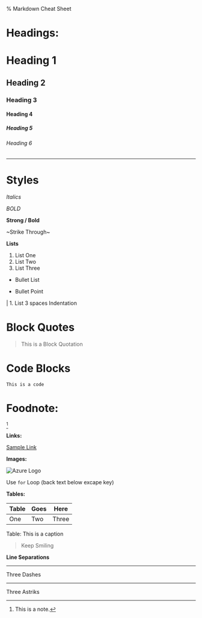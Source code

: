 % Markdown Cheat Sheet

# Headings:

# Heading 1
## Heading 2
### Heading 3
#### Heading 4
##### Heading 5
###### Heading 6


---

# Styles

_Italics_

*BOLD*

**Strong / Bold**

~Strike Through~


**Lists**

1. List One
2. List Two
3. List Three

* Bullet List
- Bullet Point

|   1. List 3 spaces Indentation

<!-- Blockquote -->

# Block Quotes

> This is a Block Quotation 

# Code Blocks

```
This is a code
```

# Foodnote:

[^Note]

[^Note]: This is a note.

**Links:**

[Sample Link](https://samplelink.com)

**Images:**

![Azure Logo](https://estradaci.com/wp-content/uploads/2018/05/Azure-Logo-1024x752.jpg)

Use `for` Loop (back text below excape key)

**Tables:**

|Table|Goes|Here|
|---|---|---|
|One|Two|Three|

Table: This is a caption


>Keep Smiling



**Line Separations**

--- 
Three Dashes

***
Three Astriks 
